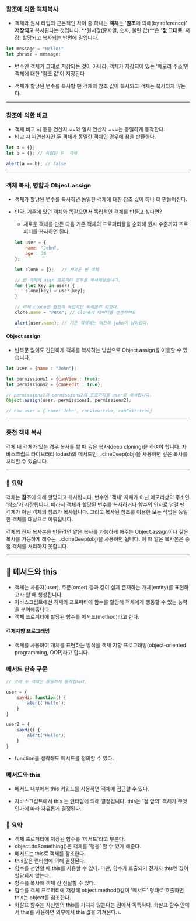 ### 참조에 의한 객체복사

- 객체와 원시 타입의 근본적인 차이 중 하나는 **객체**는 '**참조**에 의해(by reference)' **저장되고** 복사된다는 것입니다. **원시값(문자열, 숫자, 불린 값)**은 '**값 그대로**' 저장, 할당되고 복사되는 반면에 말입니다.

```javascript
let message = "Hello!"
let phrase = message;
```

- 변수엔 객체가 그대로 저장되는 것이 아니라, 객체가 저장되어 있는 '메모리 주소'인 객체에 대한 '참조 값'이 저장된다

- 객체가 할당된 변수를 복사할 땐 객체의 참조 값이 복사되고 객체는 복사되지 않는다.



---

### 참조에 의한 비교

- 객체 비교 시 동등 연산자 ==와 일치 연산자 ===는 동일하게 동작한다.
- 비교 시 피연산자인 두 객체가 동일한 객체인 경우에 참을 반환한다.

``` javascript
let a = {};
let b = {}; // 독립된 두  객체

alert(a == b); // false
```



---

### 객체 복사, 병합과 Object.assign

- 객체가 할당된 변수를 복사하면 동일한 객체에 대한 참조 값이 하나 더 만들어진다.

- 만약, 기존에 있던 객체와 똑같으면서 독립적인 객체를 만들고 싶다면?

  - 새로운 객체를 만든 다음 기존 객체의 프로퍼티들을 순회해 원시 수준까지 프로퍼티를 복사하면 된다.

  ```javascript
  let user = {
      name: "John",
      age : 30
  };
  
  let clone = {};	// 새로운 빈 객체
  
  // 빈 객체에 user 프로퍼티 전부를 복사해넣습니다.
  for (let key in user) {
      clone[key] = user[key];
  }
  
  // 이제 clone은 완전히 독립적인 독제본이 되었다.
  clone.name = "Pete"; // clone의 데이터를 변경하여도
  
  alert(user.name); // 기존 객체에는 여전히 john이 남아있다.
  ```



#### Object assign

- 반복문 없이도 간단하게 객체를 복사하는 방법으로 Object.assign을 이용할 수 있습니다.

```javascript
let user = {name : "John"};

let permissions1 = {canView : true};
let permissions2 = {canEedit : true};

// permissions1과 permissions2의 프로퍼티를 user로 복사합니다.
Object.assign(user, permissions1, permissions2);

// now user = { name:'John', canView:true, canEdit:true}
```

---

### 중첩 객체 복사

객체 내 객체가 있는 경우 복사를 할 때 깊은 복사(deep cloning)을 하여야 합니다. 자바스크립트 라이브러리 lodash의 메서드인 _.clneDeep(obj)을 사용하면 깊은 복사를 처리할 수 있습니다.

---

### 🎈 요약

객체는 **참조**에 의해 할당되고 복사됩니다. 변수엔 '객체' 자체가 아닌 메모리상의 주소인 '참조'가 저장됩니다. 따라서 객체가 할당된 변수를 복사하거나 함수의 인자로 넘길 땐 객체가 아닌 객체의 참조가 복사됩니다. 그리고 복사된 참조를 이용한 모든 작업은 동일한 객체를 대상으로 이뤄집니다.

객체의 진짜 복사본을 만들려면 얕은 복사를 가능하게 해주는 Object.assign이나 깊은 복사를 가능하게 해주는 _.cloneDeep(obj)을 사용하면 됩니다. 이 때 얕은 복사본은 중첩 객체를 처리하지 못합니다.

----



## 🎀 메서드와 this

- 객체는 사용자(user), 주문(order) 등과 같이 실제 존재하는 개체(entity)를 표현하고자 할 때 생성됩니다.
- 자바스크립트에선 객체의 프로퍼티에 함수를 할당해 객체에게 행동할 수 있는 능력을 부여해줍니다.
- 객체 프로퍼티에 할당된 함수를 메서드(method)라고 한다.



#### 객체지향 프로그래밍

- 객체를 사용하여 개체를 표현하는 방식을 객체 지향 프로그래밍(object-oriented programming, OOP)라고 합니다.



### 메서드 단축 구문

```javascript
// 아래 두 객체는 동일하게 동작합니다.

user = {
    sayHi: function() {
        alert('Hello');
    }
}

user2 = {
    sayHi() {
        alert("Hello");
    }
}
```

- function을 생략해도 메서드를 정의할 수 있다.



### 메서드와 this

- 메서드 내부에서 this 키워드를 사용하면 객체에 접근할 수 있다.

- 자바스크립트에서 this 는 런타임에 의해 결정됩니다. this는 '점 앞의' 객체가 무엇인가에 따라 자유롭게 결정된다.



### 🎈 요약

- 객체 프로퍼티에 저장된 함수를 '메서드'라고 부른다.
- object.doSomething()은 객체를 '행동' 할 수 있게 해준다.
- 메서드는 this로 객체를 참조한다.
- this값은 런타임에 의해 결정된다.
- 함수를 선언할 때 this를 사용할 수 있다. 다만, 함수가 호출되기 전가지 this엔 값이 할당되지 않는다.
- 함수를 복사해 객체 간 전달할 수 있다.
- 함수를 객체 프로퍼티에 저장해 object.method()같이 '메서드' 형태로 호출하면 this는 object를 참조한다.
- 화살표 함수는 자신만의 this를 가지지 않는다는 점에서 독특하다. 화살표 함수 안에서 this를 사용하면 외부에서 this 값을 가져온다.ㄴ